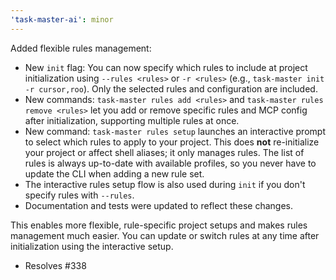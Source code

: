 ```yaml
---
'task-master-ai': minor
---
```


Added flexible rules management:

- New `init` flag: You can now specify which rules to include at project initialization using `--rules <rules>` or `-r <rules>` (e.g., `task-master init -r cursor,roo`). Only the selected rules and configuration are included.
- New commands: `task-master rules add <rules>` and `task-master rules remove <rules>` let you add or remove specific rules and MCP config after initialization, supporting multiple rules at once.
- New command: `task-master rules setup` launches an interactive prompt to select which rules to apply to your project. This does **not** re-initialize your project or affect shell aliases; it only manages rules. The list of rules is always up-to-date with available profiles, so you never have to update the CLI when adding a new rule set.
- The interactive rules setup flow is also used during `init` if you don't specify rules with `--rules`.
- Documentation and tests were updated to reflect these changes.

This enables more flexible, rule-specific project setups and makes rules management much easier. You can update or switch rules at any time after initialization using the interactive setup.

- Resolves #338